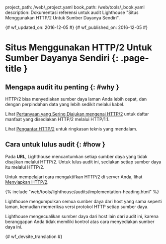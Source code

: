 project_path: /web/_project.yaml
book_path: /web/tools/_book.yaml
description: Dokumentasi referensi untuk audit Lighthouse "Situs Menggunakan HTTP/2 Untuk Sumber Dayanya Sendiri".

{# wf_updated_on: 2016-12-05 #}
{# wf_published_on: 2016-12-05 #}

# Situs Menggunakan HTTP/2 Untuk Sumber Dayanya Sendiri  {: .page-title }

## Mengapa audit itu penting {: #why }

HTTP/2 bisa menyediakan sumber daya laman Anda lebih cepat, dan dengan perpindahan data yang lebih sedikit
melalui kabel.

Lihat [Pertanyaan yang Sering Diajukan mengenai HTTP/2][faq] untuk daftar manfaat yang disediakan HTTP/2
melalui HTTP/1.1.

Lihat [Pengantar HTTP/2][intro] untuk ringkasan teknis yang mendalam.

[faq]: https://http2.github.io/faq/
[intro]: /web/fundamentals/performance/http2/

## Cara untuk lulus audit {: #how }

Pada **URL**, Lighthouse mencantumkan setiap sumber daya yang tidak disajikan melalui HTTP/2.
Untuk lulus audit ini, sediakan setiap sumber daya itu melalui HTTP/2.

Untuk mempelajari cara mengaktifkan HTTP/2 di server Anda, lihat [Menyiapkan HTTP/2][setup].

[setup]: https://dassur.ma/things/h2setup/

{% include "web/tools/lighthouse/audits/implementation-heading.html" %}

Lighthouse mengumpulkan semua sumber daya dari host yang sama seperti
laman, kemudian memeriksa versi protokol HTTP setiap sumber daya.

Lighthouse mengecualikan sumber daya dari host lain dari audit ini, karena beranggapan
Anda tidak memiliki kontrol atas cara menyediakan sumber daya ini.


{# wf_devsite_translation #}
